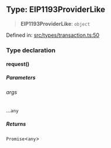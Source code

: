 
## Type: EIP1193ProviderLike

> **EIP1193ProviderLike**: `object`

Defined in: [src/types/transaction.ts:50](https://github.com/centrifuge/sdk/blob/89e29cfd91c249c6d0dc7754dc9ba4bee482214a/src/types/transaction.ts#L50)

### Type declaration

#### request()

##### Parameters

###### args

...`any`

##### Returns

`Promise`\<`any`\>
